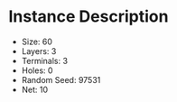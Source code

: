 # Instance Description

* Size: 60
* Layers: 3
* Terminals: 3
* Holes: 0
* Random Seed: 97531
* Net: 10
